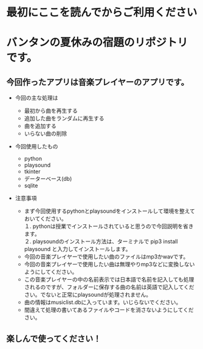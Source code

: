 # 最初にここを読んでからご利用ください
# バンタンの夏休みの宿題のリポジトリです。
## 今回作ったアプリは音楽プレイヤーのアプリです。

- 今回の主な処理は
    - 最初から曲を再生する
    - 追加した曲をランダムに再生する
    - 曲を追加する
    - いらない曲の削除

- 今回使用したもの
    - python
    - playsound
    - tkinter
    - データーベース(db)
    - sqlite

- 注意事項
    - まず今回使用するpythonとplaysoundをインストールして環境を整えておいてください。  
        １. pythonは授業でインストールされていると思うので今回説明を省きます。  
        ２. playsoundのインストール方法は、ターミナルで pip3 install playsound と入力してインストールします。
    - 今回の音楽プレイヤーで使用したい曲のファイルはmp3かwavです。
    - 今回の音楽プレイヤーで使用したい曲は無理やりmp3などに変換しないようにしてください。
    - この音楽プレイヤーの中の名前表示では日本語で名前を記入しても処理されるのですが、フォルダーに保存する曲の名前は英語で記入してください。でないと正常にplaysoundが処理されません。
    - 曲の情報はmusiclist.dbに入っています。いじらないでください。
    - 間違えて処理の書いてあるファイルやコードを消さないようにしてください。  
## 楽しんで使ってください！

